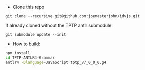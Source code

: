 - Clone this repo
```
git clone --recursive git@github.com:joemasterjohn/idvjs.git
```
If already cloned without the TPTP antlr submodule:
```
git submodule update --init
```

- How to build:
```bash
npm install
cd TPTP-ANTLR4-Grammar
antlr4 -Dlanguage=JavaScript tptp_v7_0_0_0.g4
```

